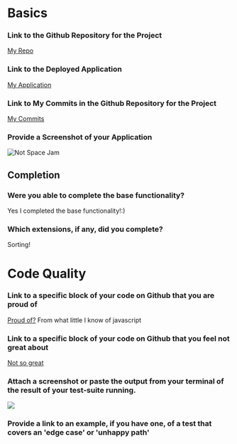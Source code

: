 # Basics

### Link to the Github Repository for the Project
[My Repo](https://github.com/Tman22/idea_box2)

### Link to the Deployed Application
[My Application](https://glacial-ridge-35527.herokuapp.com/)

### Link to My Commits in the Github Repository for the Project
[My Commits](https://github.com/Tman22/idea_box2/commits/master)

### Provide a Screenshot of your Application
![Not Space Jam](http://recordit.co/mDRwfHEv6p/gif/notify)

## Completion

### Were you able to complete the base functionality?
  Yes I completed the base functionality!:)

### Which extensions, if any, did you complete?
  Sorting!

# Code Quality

### Link to a specific block of your code on Github that you are proud of
[Proud of?](https://github.com/Tman22/idea_box2/blob/master/app/assets/javascripts/edit.js#L1-L30)
From what little I know of javascript


### Link to a specific block of your code on Github that you feel not great about
[Not so great](https://github.com/Tman22/idea_box2/blob/master/app/assets/javascripts/quality.js#L9-L39)

### Attach a screenshot or paste the output from your terminal of the result of your test-suite running.
![](http://i.imgur.com/Y5ezdmh.png)
### Provide a link to an example, if you have one, of a test that covers an 'edge case' or 'unhappy path'
